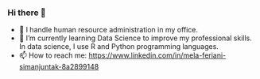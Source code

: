 ### Hi there 👋
- 🔭 I handle human resource administration in my office.
- 🌱 I’m currently learning Data Science to improve my professional skills. In data science, I use R and Python programming languages.
- 📫 How to reach me: https://www.linkedin.com/in/mela-feriani-simanjuntak-8a2899148
